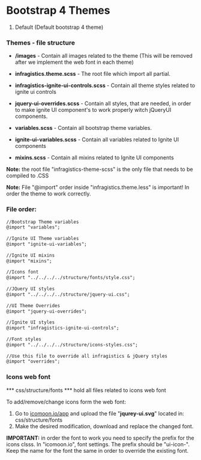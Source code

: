 
Bootstrap 4 Themes
=====================


1. Default (Default bootstrap 4 theme)




### Themes - file structure


* **/images** - Contain all images related to the theme (This will be removed after we implement the web font in each theme)
 
* **infragistics.theme.scss** - The root file which import all partial.
 
* **infragistics-ignite-ui-controls.scss** - Contain all theme styles related to ignite ui controls
 
* **jquery-ui-overrides.scss** -  Contain all styles, that are needed, in order to make ignite UI component's to work properly witch jQueryUI components.
 
* **variables.scss** - Contain all bootstrap theme variables.
 
* **ignite-ui-variables.scss** - Contain all variables related to Ignite UI components
 
* **mixins.scss** - Contain all mixins related to Ignite UI components



**Note:** the root file "infragistics-theme-scss" is the only file that needs to be compiled to .CSS


**Note:** File "@import" order inside "infragistics.theme.less" is important! In order the theme to work correctly.



### File order:

```diff
//Bootstrap Theme variables
@import "variables";
 
//Ignite UI Theme variables
@import "ignite-ui-variables";
 
//Ignite UI mixins
@import "mixins";
 
//Icons font
@import "../../../../structure/fonts/style.css";
 
//JQuery UI styles
@import "../../../../structure/jquery-ui.css";
 
//UI Theme Overrides
@import "jquery-ui-overrides";
 
//Ignite UI styles
@import "infragistics-ignite-ui-controls";
 
//Font styles
@import "../../../../structure/icons-styles.css";
 
//Use this file to override all infragistics & jQuery styles
@import "overrides";
```


### Icons web font

*** css/structure/fonts ***
hold all files related to icons web font

To add/remove/change icons form the web font:
1. Go to [icomoon.io/app](icomoon.io/app) and upload the file "**jqurey-ui.svg**" located in: css/structure/fonts
2. Make the desired modification, download and replace the changed font.



**IMPORTANT:**
in order the font to work you need to specify the prefix for the icons clsss. In "icomoon.io", font settings. The prefix should be "ui-icon-". Keep the name for the font the same in order to override the existing font.
